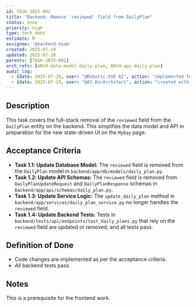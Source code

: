 ```yaml
---
id: TASK-2025-002
title: "Backend: Remove 'reviewed' field from DailyPlan"
status: done
priority: high
type: tech_debt
estimate: M
assignee: '@backend-team'
created: 2025-07-19
updated: 2025-07-20
parents: [TASK-2025-001]
arch_refs: [ARCH-data-model-daily-plan, ARCH-api-daily-plan]
audit_log:
  - {date: 2025-07-20, user: "@Robotic-SSE-AI", action: "implemented feature and set status to done"}
  - {date: 2025-07-19, user: "@AI-DocArchitect", action: "created with status backlog"}
---
```

## Description
This task covers the full-stack removal of the `reviewed` field from the `DailyPlan` entity on the backend. This simplifies the data model and API in preparation for the new state-driven UI on the `MyDay` page.

## Acceptance Criteria
- **Task 1.1: Update Database Model:** The `reviewed` field is removed from the `DailyPlan` model in `backend/app/db/models/daily_plan.py`.
- **Task 1.2: Update API Schemas:** The `reviewed` field is removed from `DailyPlanUpdateRequest` and `DailyPlanResponse` schemas in `backend/app/api/schemas/daily_plan.py`.
- **Task 1.3: Update Service Logic:** The `update_daily_plan` method in `backend/app/services/daily_plan_service.py` no longer handles the `reviewed` field.
- **Task 1.4: Update Backend Tests:** Tests in `backend/tests/api/endpoints/test_daily_plans.py` that rely on the `reviewed` field are updated or removed, and all tests pass.

## Definition of Done
- Code changes are implemented as per the acceptance criteria.
- All backend tests pass.

## Notes
This is a prerequisite for the frontend work.
